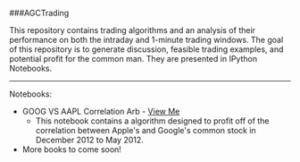 ###AGCTrading

This repository contains trading algorithms and an analysis of their performance on both the intraday and 1-minute trading windows. The goal of this repository is to generate discussion, feasible trading examples, and potential profit for the common man. They are presented in IPython Notebooks.

<hr />

Notebooks:
  * GOOG VS AAPL Correlation Arb - [View Me](http://nbviewer.ipython.org/urls/raw.github.com/agconti/AGCTrading/master/GOOG%2520V.%2520AAPL%2520Correlation%2520Arb.ipynb)
      + This notebook contains a algorithm designed to profit off of the correlation between Apple's and Google's common stock in December 2012 to May 2012.
  * More books to come soon!
